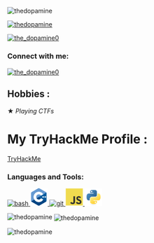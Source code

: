 


<p align="left"> <img src="https://komarev.com/ghpvc/?username=thedopamine&label=Profile%20views&color=0e75b6&style=flat" alt="thedopamine" /> </p>

<p align="left"> <a href="https://github.com/ryo-ma/github-profile-trophy"><img src="https://github-profile-trophy.vercel.app/?username=thedopamine" alt="thedopamine" /></a> </p>

<p align="left"> <a href="https://twitter.com/the_dopamine0" target="blank"><img src="https://img.shields.io/twitter/follow/the_dopamine0?logo=twitter&style=for-the-badge" alt="the_dopamine0" /></a> </p>

<h3 align="left">Connect with me:</h3>
<p align="left">
<a href="https://twitter.com/the_dopamine0" target="blank"><img align="center" src="https://raw.githubusercontent.com/rahuldkjain/github-profile-readme-generator/master/src/images/icons/Social/twitter.svg" alt="the_dopamine0" height="30" width="40" /></a>
</p>


## Hobbies : 
   
   ★ *Playing CTFs* </br>

# My TryHackMe Profile :
<div style="display: flex;">
   <a href="https://tryhackme.com/p/wristunchallenge">  TryHackMe </a>
</div>

<h3 align="left">Languages and Tools:</h3>
<p align="left"> <a href="https://www.gnu.org/software/bash/" target="_blank" rel="noreferrer"> <img src="https://www.vectorlogo.zone/logos/gnu_bash/gnu_bash-icon.svg" alt="bash" width="40" height="40"/> </a> <a href="https://www.w3schools.com/cpp/" target="_blank" rel="noreferrer"> <img src="https://raw.githubusercontent.com/devicons/devicon/master/icons/cplusplus/cplusplus-original.svg" alt="cplusplus" width="40" height="40"/> </a> <a href="https://git-scm.com/" target="_blank" rel="noreferrer"> <img src="https://www.vectorlogo.zone/logos/git-scm/git-scm-icon.svg" alt="git" width="40" height="40"/> </a> <a href="https://developer.mozilla.org/en-US/docs/Web/JavaScript" target="_blank" rel="noreferrer"> <img src="https://raw.githubusercontent.com/devicons/devicon/master/icons/javascript/javascript-original.svg" alt="javascript" width="40" height="40"/> </a> <a href="https://www.python.org" target="_blank" rel="noreferrer"> <img src="https://raw.githubusercontent.com/devicons/devicon/master/icons/python/python-original.svg" alt="python" width="40" height="40"/> </a> </p>

<p><img align="left" src="https://github-readme-stats.vercel.app/api/top-langs?username=thedopamine&show_icons=true&locale=en&layout=compact" alt="thedopamine" /></p>

<p>&nbsp;<img align="center" src="https://github-readme-stats.vercel.app/api?username=thedopamine&show_icons=true&locale=en" alt="thedopamine" /></p>

<p><img align="center" src="https://github-readme-streak-stats.herokuapp.com/?user=thedopamine&" alt="thedopamine" /></p>

